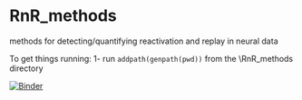 # RnR_methods
methods for detecting/quantifying reactivation and replay in neural data

To get things running:
1- run `addpath(genpath(pwd))` from the \RnR_methods directory


[![Binder](https://mybinder.org/badge.svg)](https://mybinder.org/v2/gh/DavidTingley/RnR_methods/master)
